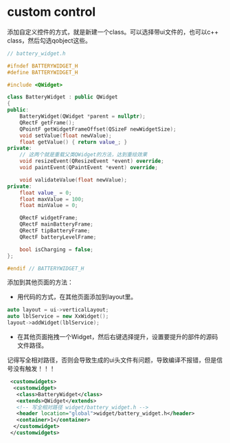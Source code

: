 # custom control

添加自定义控件的方式，就是新建一个class。可以选择带ui文件的，也可以c++ class，然后勾选qobject这些。

```c++
// battery_widget.h

#ifndef BATTERYWIDGET_H
#define BATTERYWIDGET_H

#include <QWidget>

class BatteryWidget : public QWidget
{
public:
    BatteryWidget(QWidget *parent = nullptr);
    QRectF getFrame();
    QPointF getWidgetFrameOffset(QSizeF newWidgetSize);
    void setValue(float newValue);
    float getValue() { return value_; }
private:
    // 这两个就是重载父类QWidget的方法，达到重绘效果
    void resizeEvent(QResizeEvent *event) override;
    void paintEvent(QPaintEvent *event) override;

    void validateValue(float newValue);
private:
    float value_ = 0;
    float maxValue = 100;
    float minValue = 0;

    QRectF widgetFrame;
    QRectF mainBatteryFrame;
    QRectF tipBatteryFrame;
    QRectF batteryLevelFrame;

    bool isCharging = false;
};

#endif // BATTERYWIDGET_H
```

添加到其他页面的方法：

- 用代码的方式，在其他页面添加到layout里。

```c++
auto layout = ui->verticalLayout;
auto lblService = new XxWidget();
layout->addWidget(lblService);
```

- 在其他页面拖拽一个Widget，然后右键选择提升，设置要提升的部件的源码文件路径。

记得写全相对路径，否则会导致生成的ui头文件有问题，导致编译不报错，但是信号没有触发！！！

```xml
 <customwidgets>
  <customwidget>
   <class>BatteryWidget</class>
   <extends>QWidget</extends>
   <!-- 写全相对路径 widget/battery_widget.h -->
   <header location="global">widget/battery_widget.h</header>
   <container>1</container>
  </customwidget>
 </customwidgets>
```

